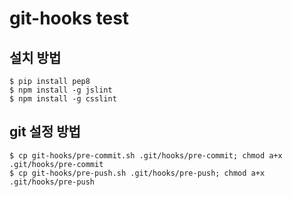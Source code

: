 # git-hooks test

## 설치 방법
```shell
$ pip install pep8
$ npm install -g jslint
$ npm install -g csslint
```

## git 설정 방법
```shell
$ cp git-hooks/pre-commit.sh .git/hooks/pre-commit; chmod a+x .git/hooks/pre-commit
$ cp git-hooks/pre-push.sh .git/hooks/pre-push; chmod a+x .git/hooks/pre-push
```
